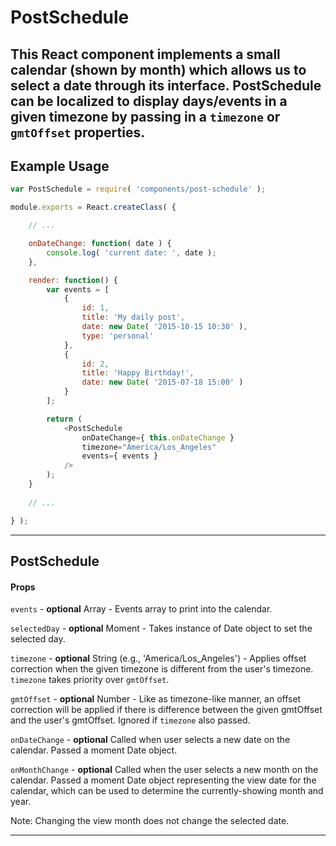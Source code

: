 PostSchedule
============

This React component implements a small calendar (shown by month) which allows us to select a date through its interface. PostSchedule can be localized to display days/events in a given timezone by passing in a `timezone` or `gmtOffset` properties.
---

## Example Usage

```js
var PostSchedule = require( 'components/post-schedule' );

module.exports = React.createClass( {

	// ...

	onDateChange: function( date ) {
		console.log( 'current date: ', date );
	},

	render: function() {
		var events = [
			{
				id: 1,
				title: 'My daily post',
				date: new Date( '2015-10-15 10:30' ),
				type: 'personal'
			},
			{
				id: 2,
				title: 'Happy Birthday!',
				date: new Date( '2015-07-18 15:00' )
			}
		];

		return (
			<PostSchedule
				onDateChange={ this.onDateChange }
				timezone="America/Los_Angeles"
				events={ events }
			/>
		);
	}
	
	// ...

} );
```

---

## PostSchedule

#### Props

`events` - **optional** Array - Events array to print into the calendar.

`selectedDay` - **optional** Moment - Takes instance of Date object to set the selected day.

`timezone` - **optional** String (e.g., 'America/Los_Angeles') - Applies offset
correction when the given timezone is different from the user's timezone. `timezone` takes priority over `gmtOffset`.

`gmtOffset` - **optional** Number - Like as timezone-like manner, an offset correction will be applied if there is difference between the given gmtOffset and the user's gmtOffset. Ignored if `timezone` also passed.

`onDateChange` - **optional** Called when user selects a new date on the calendar. Passed a moment Date object.

`onMonthChange` - **optional** Called when the user selects a new month on the calendar. Passed a moment Date object representing the view date for the calendar, which can be used to determine the currently-showing month and year.

Note: Changing the view month does not change the selected date.

---
